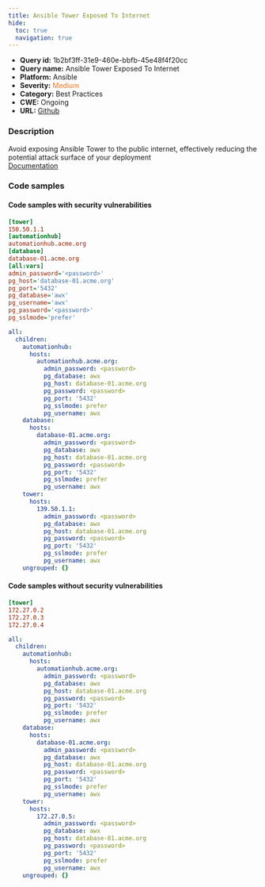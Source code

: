```yaml
---
title: Ansible Tower Exposed To Internet
hide:
  toc: true
  navigation: true
---
```


<style>
  .highlight .hll {
    background-color: #ff171742;
  }
  .md-content {
    max-width: 1100px;
    margin: 0 auto;
  }
</style>

-   **Query id:** 1b2bf3ff-31e9-460e-bbfb-45e48f4f20cc
-   **Query name:** Ansible Tower Exposed To Internet
-   **Platform:** Ansible
-   **Severity:** <span style="color:#ff7213">Medium</span>
-   **Category:** Best Practices
-   **CWE:** Ongoing
-   **URL:** [Github](https://github.com/Checkmarx/kics/tree/master/assets/queries/ansible/hosts/ansible_tower_exposed_to_internet)

### Description
Avoid exposing Ansible Tower to the public internet, effectively reducing the potential attack surface of your deployment<br>
[Documentation](https://docs.ansible.com/ansible-tower/latest/html/administration/security_best_practices.html#understand-the-architecture-of-ansible-and-tower)

### Code samples
#### Code samples with security vulnerabilities
```ini title="Positive test num. 1 - ini file" hl_lines="1"
[tower]
150.50.1.1
[automationhub]
automationhub.acme.org
[database]
database-01.acme.org
[all:vars]
admin_password='<password>'
pg_host='database-01.acme.org'
pg_port='5432'
pg_database='awx'
pg_username='awx'
pg_password='<password>'
pg_sslmode='prefer'
```
```yaml title="Positive test num. 2 - yaml file" hl_lines="24"
all:
  children:
    automationhub:
      hosts:
        automationhub.acme.org:
          admin_password: <password>
          pg_database: awx
          pg_host: database-01.acme.org
          pg_password: <password>
          pg_port: '5432'
          pg_sslmode: prefer
          pg_username: awx
    database:
      hosts:
        database-01.acme.org:
          admin_password: <password>
          pg_database: awx
          pg_host: database-01.acme.org
          pg_password: <password>
          pg_port: '5432'
          pg_sslmode: prefer
          pg_username: awx
    tower:
      hosts:
        139.50.1.1:
          admin_password: <password>
          pg_database: awx
          pg_host: database-01.acme.org
          pg_password: <password>
          pg_port: '5432'
          pg_sslmode: prefer
          pg_username: awx
    ungrouped: {}

```


#### Code samples without security vulnerabilities
```ini title="Negative test num. 1 - ini file"
[tower]
172.27.0.2
172.27.0.3
172.27.0.4
```
```yaml title="Negative test num. 2 - yaml file"
all:
  children:
    automationhub:
      hosts:
        automationhub.acme.org:
          admin_password: <password>
          pg_database: awx
          pg_host: database-01.acme.org
          pg_password: <password>
          pg_port: '5432'
          pg_sslmode: prefer
          pg_username: awx
    database:
      hosts:
        database-01.acme.org:
          admin_password: <password>
          pg_database: awx
          pg_host: database-01.acme.org
          pg_password: <password>
          pg_port: '5432'
          pg_sslmode: prefer
          pg_username: awx
    tower:
      hosts:
        172.27.0.5:
          admin_password: <password>
          pg_database: awx
          pg_host: database-01.acme.org
          pg_password: <password>
          pg_port: '5432'
          pg_sslmode: prefer
          pg_username: awx
    ungrouped: {}

```
